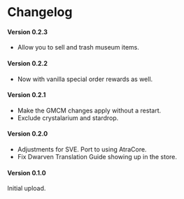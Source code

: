 ﻿Changelog
=============

#### Version 0.2.3
* Allow you to sell and trash museum items.

#### Version 0.2.2
* Now with vanilla special order rewards as well.

#### Version 0.2.1
* Make the GMCM changes apply without a restart.
* Exclude crystalarium and stardrop.

#### Version 0.2.0

* Adjustments for SVE. Port to using AtraCore.
* Fix Dwarven Translation Guide showing up in the store.

#### Version 0.1.0

Initial upload.